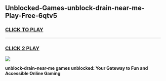 
## Unblocked-Games-unblock-drain-near-me-Play-Free-6qtv5
<h3>
<a href="https://premium76.site?title=unblock-drain-near-me&ref=23A">CLICK TO PLAY</a></h3>
<hr>

<h3>
<a href="https://premium76.site?title=unblock-drain-near-me&ref=23A">CLICK 2 PLAY</a>
  
</h3>

<a href="https://premium76.site?title=unblock-drain-near-me&ref=23A"><img src="https://clearcache.store/games.png"></a>


**unblock-drain-near-me games unblocked: Your Gateway to Fun and Accessible Online Gaming**
